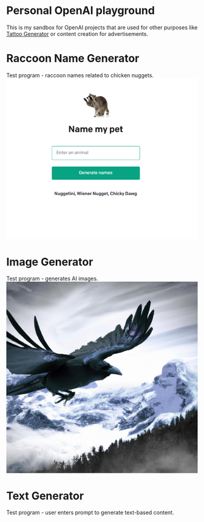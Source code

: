 # Personal OpenAI playground
This is my sandbox for OpenAI projects that are used for other purposes like [Tattoo Generator](https://github.com/KiraCorbett/tattoo-generator) or content creation for advertisements.

# Raccoon Name Generator
Test program - raccoon names related to chicken nuggets.
![raccoon](https://github.com/KiraCorbett/content-creator/blob/main/images/raccoon.png)

# Image Generator
Test program - generates AI images.
![raven](https://github.com/KiraCorbett/content-creator/blob/main/images/raven.png)

# Text Generator
Test program - user enters prompt to generate text-based content.
